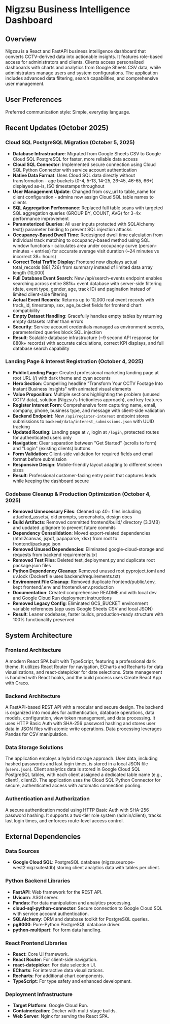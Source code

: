 # Nigzsu Business Intelligence Dashboard

## Overview
Nigzsu is a React and FastAPI business intelligence dashboard that converts CCTV-derived data into actionable insights. It features role-based access for administrators and clients. Clients access personalized dashboards with charts and analytics from Google Sheets CSV data, while administrators manage users and system configurations. The application includes advanced data filtering, search capabilities, and comprehensive user management.

## User Preferences
Preferred communication style: Simple, everyday language.

## Recent Updates (October 2025)

### Cloud SQL PostgreSQL Migration (October 5, 2025)
- **Database Infrastructure**: Migrated from Google Sheets CSV to Google Cloud SQL PostgreSQL for faster, more reliable data access
- **Cloud SQL Connector**: Implemented secure connection using Cloud SQL Python Connector with service account authentication
- **Native Data Format**: Uses Cloud SQL data directly without transformation - age buckets (0-4, 5-13, 14-25, 26-45, 46-65, 66+) displayed as-is, ISO timestamps throughout
- **User Management Update**: Changed from csv_url to table_name for client configuration - admins now assign Cloud SQL table names to clients
- **SQL Aggregation Performance**: Replaced full table scans with targeted SQL aggregation queries (GROUP BY, COUNT, AVG) for 3-4x performance improvement
- **Parameterized Queries**: All user inputs protected with SQLAlchemy text() parameter binding to prevent SQL injection attacks
- **Occupancy-Based Dwell Time**: Redesigned dwell time calculation from individual track matching to occupancy-based method using SQL window functions - calculates area under occupancy curve (person-minutes ÷ entries) for accurate average visit duration (~24 minutes vs incorrect 38+ hours)
- **Correct Total Traffic Display**: Frontend now displays actual total_records (881,726) from summary instead of limited data array length (10,000)
- **Full Database Event Search**: New /api/search-events endpoint enables searching across entire 881k+ event database with server-side filtering (date, event type, gender, age, track ID) and pagination instead of limited client-side filtering
- **Actual Event Records**: Returns up to 10,000 real event records with track_id, timestamp, sex, age_bucket fields for frontend chart compatibility
- **Empty Dataset Handling**: Gracefully handles empty tables by returning empty datasets rather than errors
- **Security**: Service account credentials managed as environment secrets, parameterized queries block SQL injection
- **Result**: Scalable database infrastructure (~9 second API response for 880k+ records) with accurate calculations, correct KPI displays, and full database search capability

### Landing Page & Interest Registration (October 4, 2025)
- **Public Landing Page**: Created professional marketing landing page at root URL (/) with dark theme and cyan accents
- **Hero Section**: Compelling headline "Transform Your CCTV Footage Into Instant Business Insights" with animated visual elements
- **Value Proposition**: Multiple sections highlighting the problem (unused CCTV data), solution (Nigzsu's frictionless approach), and key features
- **Register Interest Form**: Comprehensive form capturing name, email, company, phone, business type, and message with client-side validation
- **Backend Endpoint**: New `/api/register-interest` endpoint stores submissions to `backend/data/interest_submissions.json` with UUID tracking
- **Updated Routing**: Landing page at `/`, login at `/login`, protected routes for authenticated users only
- **Navigation**: Clear separation between "Get Started" (scrolls to form) and "Login" (existing clients) buttons
- **Form Validation**: Client-side validation for required fields and email format before submission
- **Responsive Design**: Mobile-friendly layout adapting to different screen sizes
- **Result**: Professional customer-facing entry point that captures leads while keeping the dashboard secure

### Codebase Cleanup & Production Optimization (October 4, 2025)
- **Removed Unnecessary Files**: Cleaned up 40+ files including attached_assets/, old prompts, screenshots, design docs
- **Build Artifacts**: Removed committed frontend/build/ directory (3.3MB) and updated .gitignore to prevent future commits
- **Dependency Consolidation**: Moved export-related dependencies (html2canvas, jspdf, papaparse, xlsx) from root to frontend/package.json
- **Removed Unused Dependencies**: Eliminated google-cloud-storage and requests from backend requirements.txt
- **Removed Test Files**: Deleted test_deployment.py and duplicate root package.json files
- **Python Dependency Cleanup**: Removed unused root pyproject.toml and uv.lock (Dockerfile uses backend/requirements.txt)
- **Environment File Cleanup**: Removed duplicate frontend/public/.env, kept frontend/.env and frontend/.env.production
- **Documentation**: Created comprehensive README.md with local dev and Google Cloud Run deployment instructions
- **Removed Legacy Config**: Eliminated GCS_BUCKET environment variable references (app uses Google Sheets CSV and local JSON)
- **Result**: Leaner codebase, faster builds, production-ready structure with 100% functionality preserved

## System Architecture

### Frontend Architecture
A modern React SPA built with TypeScript, featuring a professional dark theme. It utilizes React Router for navigation, ECharts and Recharts for data visualizations, and react-datepicker for date selections. State management is handled with React hooks, and the build process uses Create React App with Craco.

### Backend Architecture
A FastAPI-based REST API with a modular and secure design. The backend is organized into modules for authentication, database operations, data models, configuration, view token management, and data processing. It uses HTTP Basic Auth with SHA-256 password hashing and stores user data in JSON files with atomic write operations. Data processing leverages Pandas for CSV manipulation.

### Data Storage Solutions
The application employs a hybrid storage approach. User data, including hashed passwords and last login times, is stored in a local JSON file (`users.json`). Client analytics data is stored in Google Cloud SQL PostgreSQL tables, with each client assigned a dedicated table name (e.g., client1, client2). The application uses the Cloud SQL Python Connector for secure, authenticated access with automatic connection pooling.

### Authentication and Authorization
A secure authentication model using HTTP Basic Auth with SHA-256 password hashing. It supports a two-tier role system (admin/client), tracks last login times, and enforces route-level access control.

## External Dependencies

### Data Sources
- **Google Cloud SQL**: PostgreSQL database (nigzsu:europe-west2:nigzsutestdb) storing client analytics data with tables per client.

### Python Backend Libraries
- **FastAPI**: Web framework for the REST API.
- **Uvicorn**: ASGI server.
- **Pandas**: For data manipulation and analytics processing.
- **cloud-sql-python-connector**: Secure connection to Google Cloud SQL with service account authentication.
- **SQLAlchemy**: ORM and database toolkit for PostgreSQL queries.
- **pg8000**: Pure-Python PostgreSQL database driver.
- **python-multipart**: For form data handling.

### React Frontend Libraries
- **React**: Core UI framework.
- **React Router**: For client-side navigation.
- **react-datepicker**: For date selection UI.
- **ECharts**: For interactive data visualizations.
- **Recharts**: For additional chart components.
- **TypeScript**: For type safety and enhanced development.

### Deployment Infrastructure
- **Target Platform**: Google Cloud Run.
- **Containerization**: Docker with multi-stage builds.
- **Web Server**: Nginx for serving the React SPA.